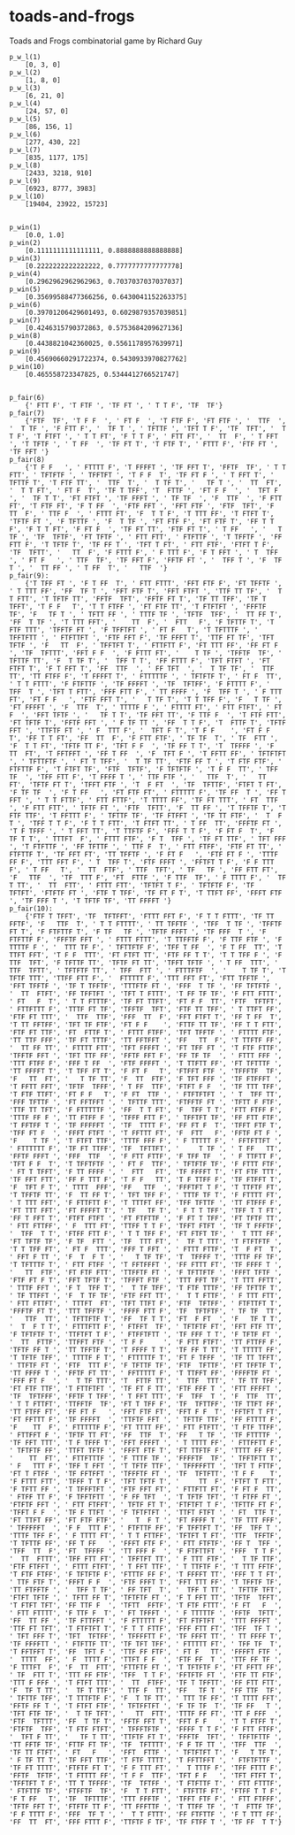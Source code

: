 # toads-and-frogs
Toads and Frogs combinatorial game by Richard Guy

    p_w_l(1)
        [0, 3, 0]
    p_w_l(2)
        [1, 8, 0]
    p_w_l(3)
        [6, 21, 0]
    p_w_l(4)
        [24, 57, 0]
    p_w_l(5)
        [86, 156, 1]
    p_w_l(6)
        [277, 430, 22]
    p_w_l(7)
        [835, 1177, 175]
    p_w_l(8)
        [2433, 3218, 910]
    p_w_l(9)
        [6923, 8777, 3983]
    p_w_l(10)
        [19404, 23922, 15723]


    p_win(1)
        [0.0, 1.0]
    p_win(2)
        [0.1111111111111111, 0.8888888888888888]
    p_win(3)
        [0.2222222222222222, 0.7777777777777778]
    p_win(4)
        [0.2962962962962963, 0.7037037037037037]
    p_win(5)
        [0.35699588477366256, 0.6430041152263375]
    p_win(6)
        [0.39701206429601493, 0.6029879357039851]
    p_win(7)
        [0.4246315790372863, 0.5753684209627136]
    p_win(8)
        [0.4438821042360025, 0.5561178957639971]
    p_win(9)
        [0.45690660291722374, 0.5430933970827762]
    p_win(10)
        [0.465558723347825, 0.5344412766521747]


    p_fair(6)
        {' FTT F', 'T FTF ', 'TF FT ', ' T T F', 'TF  TF'}
    p_fair(7)
        {'FTF  TF', 'T F F  ', ' FT F  ', 'T FTF F', 'FT FTF ', '  TTF  ', '  T TF ', 'F FTT F', '  TF T ', ' TFTTF ', 'TFT T F', 'TF  TFT', '  T T F', 'T FTFT ', ' T T FT', 'F T T F', ' FTT FT', '  TT  F', ' T FFT ', 'T TFTF ', ' T FF  ', 'TF FT T', 'T FTF T', ' FTTT F', 'FTF FT ', 'TF FFT '}
    p_fair(8)
        {'T F F   ', ' FTTTT F', 'T FFFFT ', 'TF FFT T', 'FFTF  TF', ' T T FTT', ' TFTFTF ', ' TFFTFT ', 'T F F  T', 'TF FT F ', ' T FFT T', ' TFTTF T', 'T FTF TT', '  TTF  T', '  T TF T', '   TF T ', '  TT  FT', '  T T FT', ' FT F  T', 'TF T TFF', 'T  FTTF ', 'FT F F  ', '  TFT F ', '  TF T T', 'FT FTFT ', 'TF FFFT ', ' TF TF  ', 'F  TTF  ', 'F FTT FT', 'T FTF FT', 'F T FF  ', 'FTF FFT ', 'FFT FTF ', 'FTF  TFT', 'F  TT  F', ' TTF F  ', ' FTTT FT', 'F  T T F', 'T TTT FF', 'T FTFT T', 'TFTF FT ', 'F TFTTF ', 'F  T TF ', 'FT FTF F', 'FT FTF T', 'FF T T F', 'F T T FT', 'F FT F  ', 'TF FT TT', 'FTF FT T', ' T FF   ', '   T TF ', 'TF  TFTF', 'FT TFTF ', ' FTT FTT', ' FTFTTF ', 'T TFFTF ', 'FF FTT F', 'T TFTF T', 'TF FF T ', 'TFT T FT', ' FTT FTF', 'FTFT T F', 'TF  TFTT', '   TT  F', 'F FTTT F', ' F TTT F', 'F T FFT ', ' T  TFF ', ' FT F   ', ' TTF  TF', 'TF FFT F', 'FFTF FT ', '  TFF T ', 'F  TF T ', '  TT FF ', ' T FF  T', '   TTF  '}
    p_fair(9):
        {'T TFF FT ', 'F T FF  T', ' FTT FTTT', 'FFT FTF F', 'FT TFFTF ', ' T TTT FF', 'FF  TF T ', 'FFT FTF T', 'FFT FTFT ', 'TTF TT TF', '  T T FTT', 'T TFTF TT', 'FFTF  TFT', 'FFTF FT T', 'TF TT TFF', 'TF T TFFT', 'T F F   T', 'T T FTFF ', 'FT FTF TT', 'T FTFTFT ', 'FFFTF  TF', 'F   TF T ', ' TFTT FF ', ' TTTF TF ', 'TFTF  TFF', '  TT FF T', 'FF  T TF ', 'T TTT FFT', '    TT  F', '  FTT   F', 'F TFTTF T', 'T FTF TTT', 'TFFTF FT ', 'F TFFTFT ', ' FT F   T', 'T TFTTTF ', ' TFFTFTT ', ' FTFTTFT ', 'FTF FFT F', 'TF FFFT T', 'TTF FT TF', 'TFT TFTF ', 'F   TT  F', ' TFFTFT T', ' FTTFTT F', 'FT TTT FF', 'FF FT F  ', 'TF  TFTTT', 'FFT F F  ', 'F FTTT FT', '    T TF ', 'TFFTF  TF', ' TFTTF TT', 'F  T TF T', '  TFF T T', 'FF FTTT F', 'TFT FTFT ', 'FT FTFT T', 'F T FFT T', 'FF  TTF  ', ' FF TFT  ', '  T TF TF', '  TTF  TT', 'TT FTFF F', 'T FFFFT T', ' FTTTTTF ', ' TFTFTF T', ' FT F  TT', ' T T FTTT', 'F FTFTTF ', 'TF FFFFT ', 'TF  TFTFF', 'F FTTTT F', '  TFF  T ', 'TFT T FTT', 'FFF FTT F', ' TT FFFF ', 'F  TFF T ', ' F TTT FT', 'FT F F   ', 'FTF FFT T', '   T TF T', 'T T TFF F', 'F   T TF ', 'FT FFFFT ', 'F  TTF  T', ' TTTTF F ', ' FTTTT FT', ' FTT FTFT', ' FT   F  ', 'FFT TFTF ', '   TF T T', 'TF FFT TT', 'F TTF F  ', 'T FTF FTT', 'FT TFTF T', 'FFTF FFT ', ' F TF TT ', 'FF  T T F', 'T  FTTF T', 'TFTF FFT ', 'TTFTF FT ', ' F  TTT F', '  TFT F T', 'T F F    ', 'FT F F  T', 'FF T T FT', 'FF  TT  F', 'F FTT FTF', ' TF TF  T', ' TF  FTT ', 'F  T T FT', 'TFTF TT F', 'TFT F F  ', 'TF FF T T', 'T  TFFFF ', 'F  TT  FT', 'T FFTFFT ', 'FF T FF  ', 'F  TFT F ', 'T FFTT FF', ' TFTFTFT ', ' TFTTFTF ', ' FT T TFF', '  T TF TT', 'FTF FF T ', 'T FTF FTF', ' FTFTTF F', 'T FTFT TF', 'FTF  TFTF', 'F TFTFTF ', 'T F F  TT', ' TFF TF  ', 'TFF FTT F', 'T FFFF T ', ' TTF FTF ', '   TTF  T', '   TT  FT', 'TFTF FT T', 'TFFT FTF ', 'T  F FT  ', 'TF  TFTTF', 'FTFT T FT', 'F TF TF  ', 'F T FF   ', 'FT FTF FT', ' FTTTTT F', 'TF FF  T ', 'FF T FFT ', ' T T FTTF', ' FTT FTTF', 'T TTTT FF', 'TF FT TTT', ' FT  TTF ', 'F FTT FTT', ' TFTF FT ', 'FTF  TFTT', 'F  TT FF ', 'T TFFTF T', 'T FTF TTF', 'T FFTTT F', ' TFTTF TF', 'TF FTFFT ', 'TF TT FTF', '  T  F T ', 'TFF T T F', 'F T T FTT', 'T FTFT TT', ' T FF  TT', 'FFFTF FT ', 'T F TFFF ', ' T FFT TT', 'T TTFTF F', 'FFF T T F', 'F FT F  T', 'F  TF T T', ' TTTFT  F', ' FTTT FTF', 'F T  TFF ', 'TF FT TTF', ' TFT FFF ', 'T FTFTTF ', 'FF TFTTF ', ' TTF F  T', ' FTT FTFF', 'FTF FT TT', ' FTFTTF T', 'TF FFT FT', 'TT TFFTF ', 'F FT F   ', 'FTF FT F ', 'TTTF FF F', 'TTT FFT F', ' T  TFF T', 'FTF FFFT ', 'FFTFT T F', 'F F TTT F', ' T FF   T', '  TT  FTF', ' TTF  TFT', ' TF   TF ', 'FF FTT FT', 'F   TTF  ', 'TF  TTT F', 'FT  FTTF ', 'F TTF  TF', ' F TTTT F', '  TF T TT', '  TT  FTT', ' FTTT FTT', 'TFTFT T F', ' TFTFTF F', 'TF  TFTFT', 'FTFTF FT ', 'FTF T TFF', 'TF FT F T', 'T TTFT FF', 'FFFT FTF ', 'TF FFF T ', 'T TFTF TF', 'TT FFFFT '}
    p_fair(10):
        {'FTF T TFFT', 'TF  TFTFFT', 'FTTT FFT F', 'F T T FTTT', 'TF TT FFTF', 'F   TTF  T', ' T T FTTTT', ' TT TFFTF ', 'TFF  T TF ', 'TFFTF FT T', 'F FTFTTF T', 'F TF   TF ', 'TFTF FFFT ', 'TF FFF  T ', 'F FTFTTF F', 'FFFTF FFT ', ' FTTT FTTT', 'T TTFFTF F', 'F TTF FTF ', 'F TTTTF F ', '  TTT TF F', ' TFTTFTF F', 'TFF T FF  ', 'F T FF  TT', 'T TTFT FFT', 'T F F  TTT', 'FT FTFT TT', 'FTF FF T T', 'T T TFF F ', 'F TTF  TFT', 'F TFTTF TT', 'TFTF FT TT', 'TFFT TFTF ', ' T FF  TTT', ' TTF  TFTT', ' TFTFTF TT', ' TFF  FTT ', ' FTTTFTF  ', '    T TF T', 'T TFTF TTT', 'TTFF FTT F', '  FTTTTT F', 'TTT FFT FT', 'FTT TFFTF ', 'FFT TFFTF ', 'TF T TFFTF', 'TTTFTF FT ', 'FFF  T TF ', 'FF TFTFTF ', '  TT  FTFT', 'FF TFFTFT ', 'TFT T FTTT', 'T FF TF TF', 'F FTT FTTT', ' FT   F  T', ' T T FTTTF', 'TF FT TTFT', 'FT F F  TT', 'FTF  TFTFT', ' FTTFTTT F', 'TTTF FT TF', 'TFFTF  TFT', 'FTF TT TFF', ' T TTFT FF', 'FTF FT TTT', '  TTF  TTF', 'FFF  TT  F', 'FFT FTFT T', 'FF T FF  T', 'T TT FFTFF', 'TFT TF FTF', 'FT F F    ', 'FTTF TT TF', 'FF T T FTT', 'FTF FT TTF', 'FT  FTTF T', ' FTTT FTFF', 'TFT TFFTF ', ' FTTTT FTF', 'TT TTF FFF', 'TF FT TTTF', 'TT FFTFFT ', 'FF   TT  F', 'T TTFTF FF', '  TT FF TT', ' FTTTT FTT', 'TFT FFFFT ', 'FT TFF FT ', 'T FTF FTTF', 'TFFTF FFT ', 'TFT TTF FF', 'FFTF FFT F', 'FF TF TF  ', ' FTTT FFF ', 'TTT FTFF F', 'FFF T FF  ', 'FTF FFFFT ', 'T TTFTT FF', 'FT TFTTTF ', 'TT FFFFT T', 'T TFF FT T', 'F FT F   T', 'FTFFT FTF ', 'TFFFTF  TF', 'F   TT  FT', '   T TF TT', 'F  TT  FTF', 'F TFT FFF ', 'TF FTFFFT ', 'T FFTT FFT', 'TFTF  TFFF', ' T FF  TTF', 'FTFT F F  ', 'TF TTT TFF', 'T FTF TTFT', 'FT F F   T', 'F FT  TTF ', ' FTFTFTFT ', ' T  TFF TT', 'FFF TFTTF ', 'FT FFTFFT ', ' TFTTF TTT', 'FTFFTF FT ', 'TFTT F FTF', 'TTF TT TFT', 'F FTTTTTF ', 'FF  T T FT', 'F  TFF T T', 'FTT FTFF F', 'TTTF FF F ', 'TT FTFF F ', 'TFFF FTT F', ' TFFTFT TF', 'FF FTT FTF', 'T FFTFF T ', 'TF FFFFFT ', 'TF  TTTT F', 'FF FT F  T', 'TFFT FTF T', 'TFF FT F  ', 'FFFT FTFT ', 'T FFTTT FT', 'F  FTT   F', 'FFTF FT F ', 'F    T TF ', 'T FTFT TTF', 'TTTF FFF F', ' F TTTTT F', ' FFTFTTFT ', ' FTTTTTT F', 'TF FT TTFF', 'TF  TFTTFT', '     T TF ', ' T FF   TT', 'FFTF FFFT ', 'FFF  TTF  ', 'F FTT FTTF', 'F TFF TF  ', ' F TTFTT F', 'TFT F F  T', 'T TFFTFTF ', ' FT F  TTF', ' TFTFTF TF', 'F FTTT FTF', ' FT T TFFT', 'F TT FFFF ', '  FTT   FT', 'TF FFFFT T', 'FT FTF TTT', 'TF FFT FTT', 'FF F TTT F', 'T F F   TT', 'T F TTFF F', 'TF FTFFT T', 'F  TFT F T', ' TTTT  FFF', 'FF   TTF  ', 'FFFTFT T F', 'T TTFTF FT', 'T TFFTF TT', 'F  TT FF T', ' TFT TFF F', ' TTTF TF T', 'F FTTTT FT', ' T TTT FFT', 'F FTTFTT F', 'T TTTFT FF', 'TFF TFTTF ', 'TT FTFFF F', 'FT TTT FFT', 'FT FFFFT T', ' TF   TF T', ' F T T TFF', 'TFF T T FT', 'FF T FFT T', 'FTFT FTFT ', 'FT FTFTTF ', 'F FT T TFF', 'FT TFTF TT', ' FTT FTTFF', ' F  TTT FT', 'TTFF T T F', 'TFFT FTFT ', 'TF T FFFTF', '  TFF  T T', 'FTFF FTT F', ' T T TFF F', 'FT FTFT TF', '  T TTT FF', 'FT TFTF TF', 'F TF  FTT ', 'TF  TTT FT', '  TF T TTT', 'T FTFTFTF ', 'T T TFF FT', ' FT F  TTT', 'FFF T FFT ', ' FTTT FTTF', 'T  F FT  T', ' FFT F TT ', 'F  T  F T ', '   T TF TF', 'T  TFFFF T', 'TTTF FF TF', 'T TFTTTF T', ' FTT FTFF ', 'T FFTFFFT ', 'FF FTTT FT', 'TF FFFF T ', '   TT  FTF', 'FT FTF FTT', 'TTFFTF FT ', 'F TFTTFTF ', 'FFFT TFTF ', 'FTF FT F T', 'FFT TFTF T', 'TFFFT FTF ', 'TTT FFT TF', 'T TTT FFTT', ' TTTF FFT ', 'F T  TFF T', '  T TF TFF', 'T FTF TTTF', 'FF TFTTF T', ' TF TTFFT ', 'F  T TF TF', 'FTF FFT TT', '  T T FTTF', ' F TTT FTT', ' FTT FTTFT', ' TTTFT  FT', 'TFT TTFT F', 'FTF  TFTFF', ' FTFTTFT T', 'FFFTF FT T', 'TTT TFFTF ', 'FFFF FTT F', 'TF  TFTFTF', ' TF TF  TT', '   TTF  TT', ' TFTTFTF T', 'FF  TF T T', 'FT  F FT  ', 'F   TF T T', '  T  F T T', ' FTTTFTT F', ' FTFFT  TF', ' TFTFTF FT', 'FFT FTF TT', 'F TFTFTF T', 'TTFTFT T F', ' FTFFTFTT ', 'TF FFF T T', 'F TFTF FT ', '  TT  FTTF', 'TTFFT FTF ', 'T F F     ', 'F FTT FTFT', 'TT FTTFF F', 'TFTF FF T ', 'TT TFFTF T', 'T FFFF T T', 'TF FF T TT', 'T TTTTT FF', 'T TFTF TFF', ' TTTTF F T', ' FTTTTTF T', 'FT F TFFF ', 'TF TT TFFT', ' TTFTF FT ', 'FTF  TTT F', 'F TFTTF TF', 'FTF  TFTTF', 'FT TFFTF T', 'TT FFFF T ', 'FFTF FT TT', ' FFTTTTT F', 'T TTFFT FF', 'FFFFTF FT ', 'FFF FT F  ', '  T TF TTT', 'T  FTTF TT', '  TTF  TTT', ' TF TT TFF', 'FT FTF TTF', 'T FTTFTFT ', 'TF FT F TT', 'FTF FFF T ', 'FTT FFFFT ', 'TF  TFTFFF', 'FFTF T TFF', ' T FFT TTT', 'F  TFF  T ', 'F  TTF  TT', ' T T FTTFT', 'TTFFTF  TF', 'FT T TFF F', 'TF  TFTTFF', 'TF TTFT FF', 'TT FTFF FT', 'FF FT F   ', 'FFT FTF FT', 'FFT F F  T', 'FFTFT T FT', 'FT FFTTT F', 'TF FFFFT  ', 'TTFTF FFT ', ' TFTTF TTF', 'FF FTTTT F', 'F    TT  F', ' FTTTTTF F', 'FT TTTT FF', ' FTT FTFTT', 'T FTF TTFF', ' FTTFFT F ', 'TFTF TT FT', 'FF  TTF  T', 'FF   T TF ', 'TF FTTTTF ', 'TF FFT TTT', 'T F TFFF T', 'FFT FFFFT ', ' T TTTT FF', ' FTTFFTT F', ' TFTFTF FF', 'TTFT TFTF ', 'FFFT FTF T', 'FT TTFTF F', 'TTTT FF FF', '    TT  FT', ' FTTFTTTF ', 'F TTTF TF ', 'FFFFTF  TF', ' TFFTFTT T', ' F   TTT F', 'TFF T FFT ', 'T TFTF TTF', ' TFFFFFTT ', 'TFT T FTTF', 'FT T FTFF ', 'TF FFTFFT ', 'TFFFTF FT ', 'TF  TFTFTT', 'T F F    T', 'F FTTT FTT', 'TFFF T T F', 'TFT TFTF T', '     TT  F', 'FTFT T FTT', 'F TFTT FF ', 'T TFFFTFT ', 'FTF FFT FT', ' FTTFTT FT', 'F FT F  TT', ' FTFF TT F', 'F TFFTFTT ', 'F FF TFT  ', 'T TFTF TFT', 'T FTFF FT ', 'FTFTF FFT ', ' FTT FTFFT', ' TFTF FT T', 'FTFTFT T F', 'TFTTF FT F', 'TFFT F F  ', 'TF F TTFT ', 'F TFTFTFT ', 'TTFT FTFT ', ' FT  TTF T', 'FT TTFT FF', 'FT FTF FTF', '   T  F T ', 'FT FFFF T ', 'TF TTT FFF', ' TFFFFFT  ', 'F F  TTT F', ' FTFTTF FF', 'F TFFTFT T', 'FF  TFF T ', 'TTTF TFF F', ' F TTTT FT', ' T T FTTFF', 'TFTFT T FT', 'TTF  TFFTF', 'T TFTTF FF', 'FF T FF   ', 'FFFT FTF F', ' FTT FTFTF', 'FF T  TFF ', 'TFF  TT  F', 'FT  TFFFF ', 'TT FFF F  ', 'F FTFTTFT ', 'FFF  T T F', '  TT  FTTT', 'TFF FTT FT', ' TFFTFT TT', ' F TTT FTF', '  T TF TTF', 'FTF FTFFT ', ' FTTT FTFT', ' T FFT TTF', ' T TTFTF F', 'T TTT FFTF', 'T FTF FTFF', 'F TFTFTF F', 'FTTTF FF F', 'T FFFFT TT', 'FFF T T FT', ' TTF FTF T', 'FFFT F F  ', 'FTF FFFT T', 'FFT TTT FF', 'T TFFTF TF', 'TT FTFFTF ', '  TFF T TF', ' FF TFT  T', '  TFF T TT', ' TFTTF TFT', 'FTFT TFTF ', ' TFTT FF T', 'TFTFTF FT ', 'F T FFT TT', 'TFTF  TFFT', 'T FTFT TFT', 'FF TTF F  ', 'TFTT  FFTF', 'T FTF FTTT', 'F FT   F  ', ' FTT FTTTT', 'F TTF F  T', ' FT TFFFT ', ' F TTTTTF ', 'FFTF  TFTT', 'FF  TT FF ', 'TF FTTFFT ', 'F FTTTTT F', 'FT FTFTFT ', 'TTT FFFFT ', 'TTF FT TFT', 'T FTFTFT T', 'F T T FTTF', 'FFF FTT FT', 'TFF  TF T ', ' TFT FFF T', 'TFT  TFTFF', ' TFFFFTT F', 'TF FFFT TT', ' TT FFFF T', 'TF FFFFTT ', ' FTFTTF TT', 'TF TFT TFF', ' FTTTTT FT', ' TFF TF  T', 'T FFTFFT T', 'FF  TFT F ', 'TTF FF FTF', ' FT F   TT', 'FFFFT FTF ', '  TTTT  FF', ' F  TTTT F', 'TTFT F F  ', 'FTF FF  T ', 'TTF FF TF ', 'F TTTFT  F', 'F  TT  FTT', 'FTTFTF FT ', 'T TFTFTF F', 'FT FFTT FF', ' TF  FTT T', 'TTT FF FTF', 'TFF  T T F', 'FFTFTF FT ', 'FTF TT FTF', 'TTT F FFF ', 'T FTFT TTT', '  TT  FTFF', 'TF T TFFTT', 'FF FTT FTT', 'F  TF T TT', '  TF T TTF', ' TTF F  TT', 'FF   TF T ', 'FF TTF  TF', ' TFTTF TFF', 'T TTTFTF F', 'F  T TF TT', ' TTT TF FF', 'T TTTT FFT', 'FFTF FF T ', 'T FTFT FTF', ' TFTFFTFT ', 'F TF TF  T', 'TF FF   T ', 'TFT FTF TF', '  T TF TFT', '   TT  FTT', 'TTTF FF FT', 'TT F FFF  ', 'FTF  TFTTT', 'FF  T TF T', 'FFTF FFT T', 'FFT F F   ', 'T T FTFF T', 'FTFTF  TFF', 'T FTF FTFT', ' TFFFTFTF ', 'FFFF T T F', 'F FTT FTFF', '  TFT F TT', '   TF T TT', 'TTFTF FT T', 'FFFTF  TFT', ' TFFTFTTF ', 'TT FFTF TF', 'FTTF FT TF', 'TF  TFTTTT', 'F F TF TT ', 'TFF  TTF  ', 'TF TT FTFT', ' FT   F   ', 'FFT  FTTF ', ' TFTFTFT T', 'F   T TF T', ' F TF TT T', 'TF FFT TTF', 'T FTF TTTT', 'T FFTTFFT ', ' FTFTFTTF ', 'TF FT TTTT', 'FTFTF FT T', 'F F TTT FT', '  T TTTF F', 'TFF FTTT F', 'FFTF  TFTF', 'T FTTTT FF', 'T F F  TTF', 'TFT F F   ', 'TFT FTFT T', 'TFFTFT T F', 'TT T TFFFF', 'TF  TFTFF ', 'T FTFTTF T', ' FTT FTTTF', ' FTFTTF TF', 'FTFFTF  TF', 'F  T T FTT', ' FTFTTF FT', 'FTFF T T F', 'F T FF   T', 'TF  TFTTTF', 'TTT FFFTF ', 'TFFT FTF F', ' FTT FTFFF', 'TFTF FFT T', 'FTFTF TT F', 'TT FFFTTF ', 'T TTFF TF ', 'T  FTTF TF', 'F F TTTT F', 'FFF  TF T ', '  T T FTTT', 'FF FTFTTF ', 'F T TTT FF', 'FF  TT  FT', 'FFF FTTT F', 'TTFTF F TF', 'TF FTFF T ', 'TF FF  T T'}
